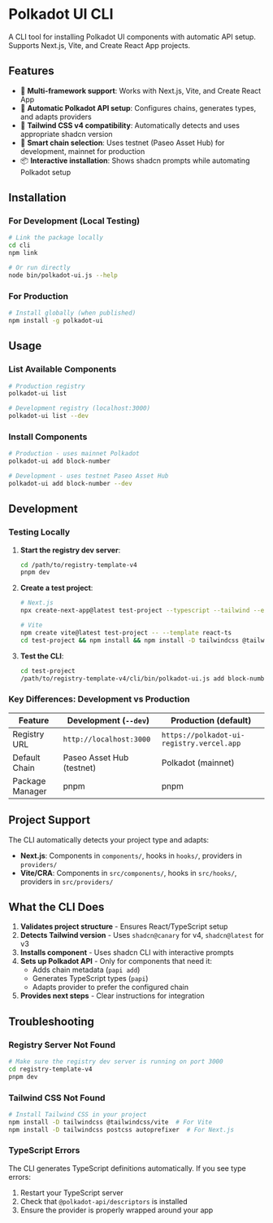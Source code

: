 # Polkadot UI CLI

A CLI tool for installing Polkadot UI components with automatic API setup.
Supports Next.js, Vite, and Create React App projects.

## Features

- 🚀 **Multi-framework support**: Works with Next.js, Vite, and Create React App
- 🔗 **Automatic Polkadot API setup**: Configures chains, generates types, and
  adapts providers
- 🎨 **Tailwind CSS v4 compatibility**: Automatically detects and uses
  appropriate shadcn version
- 🔄 **Smart chain selection**: Uses testnet (Paseo Asset Hub) for development,
  mainnet for production
- 📦 **Interactive installation**: Shows shadcn prompts while automating
  Polkadot setup

## Installation

### For Development (Local Testing)

```bash
# Link the package locally
cd cli
npm link

# Or run directly
node bin/polkadot-ui.js --help
```

### For Production

```bash
# Install globally (when published)
npm install -g polkadot-ui
```

## Usage

### List Available Components

```bash
# Production registry
polkadot-ui list

# Development registry (localhost:3000)
polkadot-ui list --dev
```

### Install Components

```bash
# Production - uses mainnet Polkadot
polkadot-ui add block-number

# Development - uses testnet Paseo Asset Hub
polkadot-ui add block-number --dev
```

## Development

### Testing Locally

1. **Start the registry dev server**:

   ```bash
   cd /path/to/registry-template-v4
   pnpm dev
   ```

2. **Create a test project**:

   ```bash
   # Next.js
   npx create-next-app@latest test-project --typescript --tailwind --eslint --app --use-pnpm

   # Vite
   npm create vite@latest test-project -- --template react-ts
   cd test-project && npm install && npm install -D tailwindcss @tailwindcss/vite
   ```

3. **Test the CLI**:
   ```bash
   cd test-project
   /path/to/registry-template-v4/cli/bin/polkadot-ui.js add block-number --dev
   ```

### Key Differences: Development vs Production

| Feature         | Development (`--dev`)     | Production (default)                      |
| --------------- | ------------------------- | ----------------------------------------- |
| Registry URL    | `http://localhost:3000`   | `https://polkadot-ui-registry.vercel.app` |
| Default Chain   | Paseo Asset Hub (testnet) | Polkadot (mainnet)                        |
| Package Manager | pnpm                      | pnpm                                      |

## Project Support

The CLI automatically detects your project type and adapts:

- **Next.js**: Components in `components/`, hooks in `hooks/`, providers in
  `providers/`
- **Vite/CRA**: Components in `src/components/`, hooks in `src/hooks/`,
  providers in `src/providers/`

## What the CLI Does

1. **Validates project structure** - Ensures React/TypeScript setup
2. **Detects Tailwind version** - Uses `shadcn@canary` for v4, `shadcn@latest`
   for v3
3. **Installs component** - Uses shadcn CLI with interactive prompts
4. **Sets up Polkadot API** - Only for components that need it:
   - Adds chain metadata (`papi add`)
   - Generates TypeScript types (`papi`)
   - Adapts provider to prefer the configured chain
5. **Provides next steps** - Clear instructions for integration

## Troubleshooting

### Registry Server Not Found

```bash
# Make sure the registry dev server is running on port 3000
cd registry-template-v4
pnpm dev
```

### Tailwind CSS Not Found

```bash
# Install Tailwind CSS in your project
npm install -D tailwindcss @tailwindcss/vite  # For Vite
npm install -D tailwindcss postcss autoprefixer  # For Next.js
```

### TypeScript Errors

The CLI generates TypeScript definitions automatically. If you see type errors:

1. Restart your TypeScript server
2. Check that `@polkadot-api/descriptors` is installed
3. Ensure the provider is properly wrapped around your app
